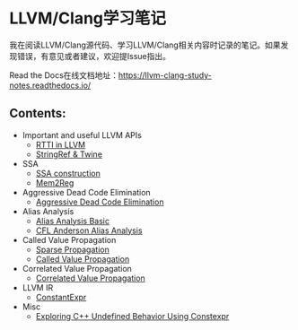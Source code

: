 # LLVM/Clang学习笔记
我在阅读LLVM/Clang源代码、学习LLVM/Clang相关内容时记录的笔记。如果发现错误，有意见或者建议，欢迎提Issue指出。

Read the Docs在线文档地址：https://llvm-clang-study-notes.readthedocs.io/



## Contents:

- Important and useful LLVM APIs
  - [RTTI in LLVM](https://llvm-clang-study-notes.readthedocs.io/en/latest/important-and-useful-llvm-apis/RTTI-in-LLVM.html)
  - [StringRef & Twine](https://llvm-clang-study-notes.readthedocs.io/en/latest/important-and-useful-llvm-apis/StringRef-and-Twine.html)
- SSA
  - [SSA construction](https://llvm-clang-study-notes.readthedocs.io/en/latest/ssa/SSA-Construction.html)
  - [Mem2Reg](https://llvm-clang-study-notes.readthedocs.io/en/latest/ssa/Mem2Reg.html)
- Aggressive Dead Code Elimination
  - [Aggressive Dead Code Elimination](https://llvm-clang-study-notes.readthedocs.io/en/latest/aggressive-dead-code-elimination/ADCE.html)
- Alias Analysis
  - [Alias Analysis Basic](https://llvm-clang-study-notes.readthedocs.io/en/latest/alias-analysis/AliasAnalysis-Basic.html)
  - [CFL Anderson Alias Analysis](https://llvm-clang-study-notes.readthedocs.io/en/latest/alias-analysis/CFL-Anderson-AliasAnalysis.html)
- Called Value Propagation
  - [Sparse Propagation](https://llvm-clang-study-notes.readthedocs.io/en/latest/called-value-propagation/Sparse-Propagation.html)
  - [Called Value Propagation](https://llvm-clang-study-notes.readthedocs.io/en/latest/called-value-propagation/Called-Value-Propagation.html)
- Correlated Value Propagation
    - [Correlated Value Propagation](https://llvm-clang-study-notes.readthedocs.io/en/latest/correlated-value-propagation/Correlated-Value-Propagation.html)
- LLVM IR
  - [ConstantExpr](https://llvm-clang-study-notes.readthedocs.io/en/latest/llvm-ir/ConstantExpr.html)
- Misc
  - [Exploring C++ Undefined Behavior Using Constexpr](https://llvm-clang-study-notes.readthedocs.io/en/latest/misc/UB_Constexpr.html)

